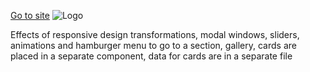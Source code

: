 [Go to site](https://lease-cars-henna.vercel.app/)
![Logo](https://github.com/YuliiaKvitka/leaseCars/public/assets/logo)

Effects of responsive design transformations, modal windows, sliders, animations and hamburger menu to go to a section, gallery, cards are placed in a separate component, data for cards are in a separate file
